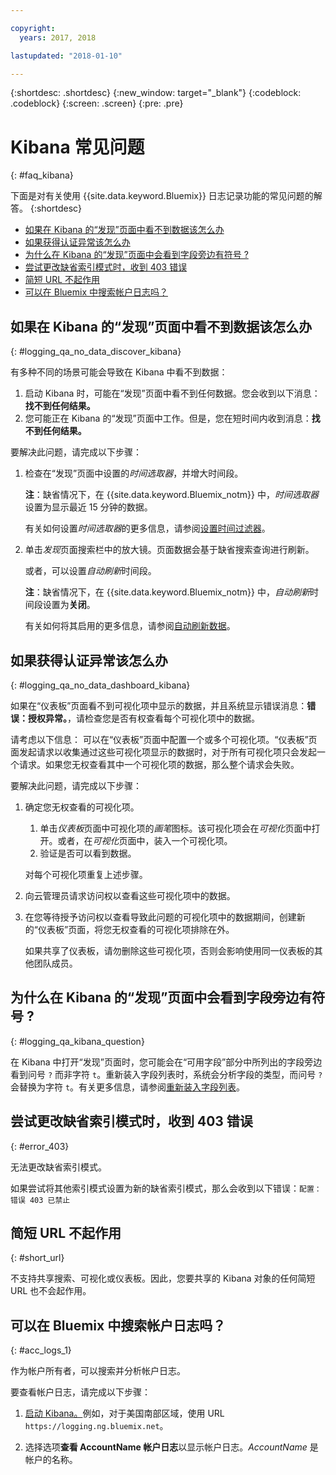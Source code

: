```yaml
---

copyright:
  years: 2017, 2018

lastupdated: "2018-01-10"

---
```




{:shortdesc: .shortdesc}
{:new_window: target="_blank"}
{:codeblock: .codeblock}
{:screen: .screen}
{:pre: .pre}


# Kibana 常见问题
{: #faq_kibana}

下面是对有关使用 {{site.data.keyword.Bluemix}} 日志记录功能的常见问题的解答。
{:shortdesc}

* [如果在 Kibana 的“发现”页面中看不到数据该怎么办](/docs/services/CloudLogAnalysis/qa/faq_kibana.html#logging_qa_no_data_discover_kibana)
* [如果获得认证异常该怎么办](/docs/services/CloudLogAnalysis/qa/faq_kibana.html#logging_qa_no_data_dashboard_kibana)
* [为什么在 Kibana 的“发现”页面中会看到字段旁边有符号 ?](/docs/services/CloudLogAnalysis/qa/faq_kibana.html#logging_qa_kibana_question)
* [尝试更改缺省索引模式时，收到 403 错误](/docs/services/CloudLogAnalysis/qa/faq_kibana.html#error_403)
* [简短 URL 不起作用](/docs/services/CloudLogAnalysis/qa/faq_kibana.html#short_url)
* [可以在 Bluemix 中搜索帐户日志吗？](/docs/services/CloudLogAnalysis/qa/faq_kibana.html#acc_logs_1)


## 如果在 Kibana 的“发现”页面中看不到数据该怎么办
{: #logging_qa_no_data_discover_kibana}

有多种不同的场景可能会导致在 Kibana 中看不到数据：

1. 启动 Kibana 时，可能在“发现”页面中看不到任何数据。您会收到以下消息：**找不到任何结果。** 
2. 您可能正在 Kibana 的“发现”页面中工作。但是，您在短时间内收到消息：**找不到任何结果。**

要解决此问题，请完成以下步骤：

1. 检查在“发现”页面中设置的*时间选取器*，并增大时间段。 

    **注**：缺省情况下，在 {{site.data.keyword.Bluemix_notm}} 中，*时间选取器*设置为显示最近 15 分钟的数据。

    有关如何设置*时间选取器*的更多信息，请参阅[设置时间过滤器](/docs/services/CloudLogAnalysis/kibana/filter_logs.html#set_time_filter)。
       
2. 单击*发现*页面搜索栏中的放大镜。页面数据会基于缺省搜索查询进行刷新。

    或者，可以设置*自动刷新*时间段。

    **注**：缺省情况下，在 {{site.data.keyword.Bluemix_notm}} 中，*自动刷新*时间段设置为**关闭**。
    
    有关如何将其启用的更多信息，请参阅[自动刷新数据](/docs/services/CloudLogAnalysis/kibana/analize_logs_interactively.html#discover_view_refresh_interval)。



## 如果获得认证异常该怎么办
{: #logging_qa_no_data_dashboard_kibana}

如果在“仪表板”页面看不到可视化项中显示的数据，并且系统显示错误消息：**错误：授权异常。**，请检查您是否有权查看每个可视化项中的数据。

请考虑以下信息：
可以在“仪表板”页面中配置一个或多个可视化项。“仪表板”页面发起请求以收集通过这些可视化项显示的数据时，对于所有可视化项只会发起一个请求。如果您无权查看其中一个可视化项的数据，那么整个请求会失败。

要解决此问题，请完成以下步骤：

1. 确定您无权查看的可视化项。

    1. 单击*仪表板*页面中可视化项的*画笔*图标。该可视化项会在*可视化*页面中打开。或者，在*可视化*页面中，装入一个可视化项。 
    2. 验证是否可以看到数据。
    
    对每个可视化项重复上述步骤。

2. 向云管理员请求访问权以查看这些可视化项中的数据。

3. 在您等待授予访问权以查看导致此问题的可视化项中的数据期间，创建新的“仪表板”页面，将您无权查看的可视化项排除在外。 

    如果共享了仪表板，请勿删除这些可视化项，否则会影响使用同一仪表板的其他团队成员。



## 为什么在 Kibana 的“发现”页面中会看到字段旁边有符号 ?
{: #logging_qa_kibana_question}

在 Kibana 中打开“发现”页面时，您可能会在“可用字段”部分中所列出的字段旁边看到问号 `?` 而非字符 `t`。重新装入字段列表时，系统会分析字段的类型，而问号 `?` 会替换为字符 `t`。有关更多信息，请参阅[重新装入字段列表](/docs/services/CloudLogAnalysis/kibana/analize_logs_interactively.html#discover_view_reload_fields)。


## 尝试更改缺省索引模式时，收到 403 错误
{: #error_403}

无法更改缺省索引模式。 

如果尝试将其他索引模式设置为新的缺省索引模式，那么会收到以下错误：`配置：错误 403 已禁止`

## 简短 URL 不起作用
{: #short_url}

不支持共享搜索、可视化或仪表板。因此，您要共享的 Kibana 对象的任何简短 URL 也不会起作用。 

## 可以在 Bluemix 中搜索帐户日志吗？
{: #acc_logs_1}

作为帐户所有者，可以搜索并分析帐户日志。

要查看帐户日志，请完成以下步骤：

1. [启动 Kibana。](/docs/services/CloudLogAnalysis/kibana/launch.html#launch_Kibana_from_browser)例如，对于美国南部区域，使用 URL `https://logging.ng.bluemix.net`。

2. 选择选项**查看 AccountName 帐户日志**以显示帐户日志。*AccountName* 是帐户的名称。


